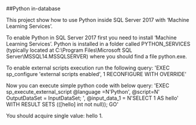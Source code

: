 ##Python in-database

This project show how to use Python inside SQL Server 2017 with ‘Machine Learning Services’.

To enable Python in SQL Server 2017 first you need to install ‘Machine Learning Services’.
Python is installed in a folder called PYTHON_SERVICES (typically located at C:\Program Files\Microsoft SQL Server\MSSQL14.MSSQLSERVER\) where you should find a file python.exe.

To enable external scripts execution run the following query:
'EXEC sp_configure  'external scripts enabled', 1
RECONFIGURE WITH OVERRIDE'

Now you can execute simple python code with below query:
'EXEC sp_execute_external_script  @language =N'Python',
@script=N'
OutputDataSet = InputDataSet;
',
@input_data_1 = N'SELECT 1 AS hello'
WITH RESULT SETS (([hello] int not null));
GO'

You should acquire single value: hello 1.


